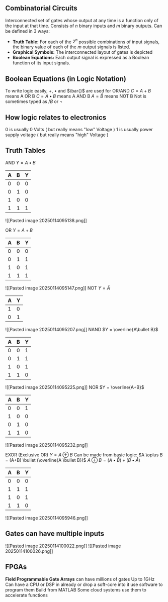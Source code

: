 ## Combinatorial Circuits
Interconnected set of gates whose output at any time is a function only of the input at that time.
Consists of $n$ binary inputs and $m$ binary outputs. Can be defined in 3 ways:
- **Truth Table:** For each of the $2^{n}$ possible combinations of input signals, the binary value of each of the $m$ output signals is listed.
- **Graphical Symbols:** The interconnected layout of gates is depicted
- **Boolean Equations:** Each output signal is expressed as a Boolean function of its input signals.

## Boolean Equations (in Logic Notation)
To write logic easily, $+$, $\bullet$  and  $\bar{}$  are used for OR/AND
$C = A + B$  means A OR B
$C = A \bullet B$   means A AND B
$A = \bar{B}$            means NOT B
Not is sometimes typed as $/B$ or $\neg$

## How logic relates to electronics
$0$ is usually $0$ Volts ( but really means "low" Voltage )
$1$ is usually power supply voltage ( but really means "high" Voltage )

## Truth Tables
AND
$Y = A \bullet B$

| A   | B   | Y   |
| --- | --- | --- |
| $0$ | $0$ | $0$ |
| $0$ | $1$ | $0$ |
| $1$ | $0$ | $0$ |
| $1$ | $1$ | $1$ |
![[Pasted image 20250114095138.png]]

OR
$Y = A+B$

| A   | B   | Y   |
| --- | --- | --- |
| $0$ | $0$ | $0$ |
| $0$ | $1$ | $1$ |
| $1$ | $0$ | $1$ |
| $1$ | $1$ | $1$ |
![[Pasted image 20250114095147.png]]
NOT
$Y = \bar{A}$

| A   | Y   |
| --- | --- |
| $1$ | $0$ |
| $0$ | $1$ |
![[Pasted image 20250114095207.png]]
NAND
$Y = \overline{A\bullet B}$

| A   | B   | Y   |
| --- | --- | --- |
| $0$ | $0$ | $1$ |
| $0$ | $1$ | $1$ |
| $1$ | $0$ | $1$ |
| $1$ | $1$ | $0$ |
![[Pasted image 20250114095225.png]]
NOR
$Y = \overline{A+B}$

| A   | B   | Y   |
| --- | --- | --- |
| $0$ | $0$ | $1$ |
| $1$ | $0$ | $0$ |
| $0$ | $1$ | $0$ |
| $1$ | $1$ | $0$ |
![[Pasted image 20250114095232.png]]

EXOR (Exclusive OR)
$Y = A \oplus B$ 
Can be made from basic logic:
$A \oplus B = (A+B) \bullet (\overline{A \bullet B})$
$A\oplus B = (A \bullet \bar{B}) + (B \bullet \bar{A})$

| A   | B   | Y   |
| --- | --- | --- |
| $0$ | $0$ | $0$ |
| $1$ | $1$ | $1$ |
| $1$ | $0$ | $1$ |
| $1$ | $1$ | $0$ |
![[Pasted image 20250114095946.png]]

## Gates can have multiple inputs
![[Pasted image 20250114100022.png]]
![[Pasted image 20250114100026.png]]

## FPGAs
**Field Programmable Gate Arrays** can have millions of gates
Up to 1GHz
Can have a CPU or DSP in already or drop a soft-core into it
use software to program them
Build from MATLAB
Some cloud systems use them to accelerate functions